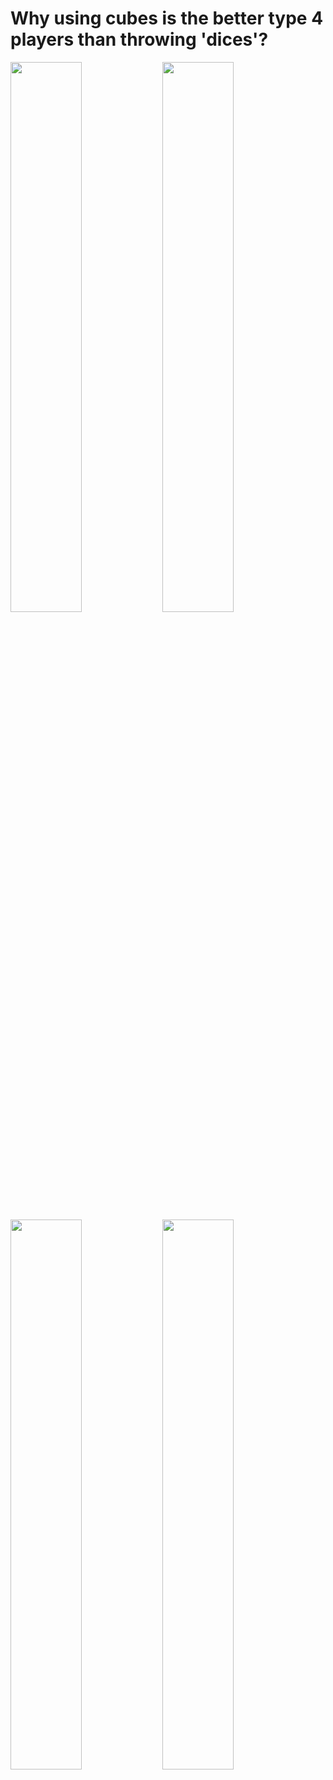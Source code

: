 # Why using cubes is the better type 4 players than throwing 'dices'?
<div>
<img width="47.5%" src="https://github.com/scifiltr/QuantumGrid/blob/main/cubes/QuantumCube_ChessDocker.png"></img>
<img width="47.5%" src="https://github.com/scifiltr/QuantumGrid/blob/main/cubes/QuantumCube_ChessDocker_black.png"></img>
<img width="47.5%" src="https://github.com/scifiltr/QuantumGrid/blob/main/cubes/QuantumCube_Gothello_white.png"></img>
<img width="47.5%" src="https://github.com/scifiltr/QuantumGrid/blob/main/cubes/QuantumCube_Docks.png"></img>
</div>
